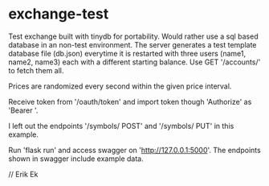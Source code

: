 # exchange-test

Test exchange built with tinydb for portability. Would rather use a sql based database in an non-test 
environment. The server generates a test template database file (db.json) everytime it is restarted 
with three users (name1, name2, name3) each with a different starting balance. Use GET '/accounts/' 
to fetch them all.

Prices are randomized every second within the given price interval.

Receive token from '/oauth/token' and import token though 'Authorize' as 'Bearer <token>'.

I left out the endpoints '/symbols/ POST' and '/symbols/ PUT' in this example.

Run 'flask run' and access swagger on 'http://127.0.0.1:5000'. The endpoints shown in swagger include 
example data.

// Erik Ek